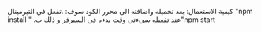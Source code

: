 
كيفية الاستعمال: 
بعد تحميله واضافته الى محرر الكود سوف:
     .تفعل في التيرمينال "npm install "
    .عند تفعيله سيءتي وقت بدءه في السيرفر و ذلك ب"npm start 
